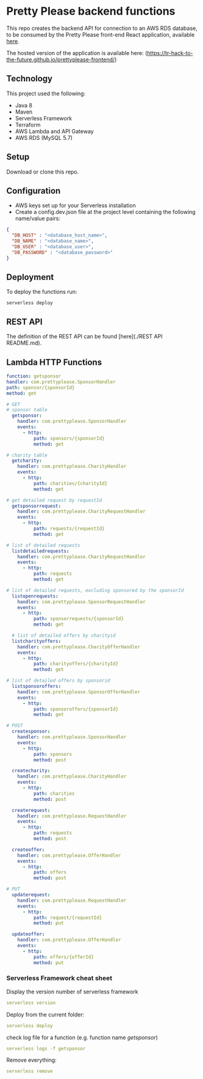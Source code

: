 # Pretty Please backend functions

This repo creates the backend API for connection to an AWS RDS database, to be consumed by the Pretty Please front-end React application, available [here](https://github.com/tr-hack-to-the-future/prettyplease-frontend).  

The hosted version of the application is available here: (https://tr-hack-to-the-future.github.io/prettyplease-frontend/) 

## Technology
This project used the following:
- Java 8
- Maven
- Serverless Framework 
- Terraform
- AWS Lambda and API Gateway
- AWS RDS (MySQL 5.7)


## Setup
Download or clone this repo.

## Configuration
- AWS keys set up for your Serverless installation 
- Create a config.dev.json file at the project level containing the following name/value pairs:
```json
{
  "DB_HOST" : "<database_host_name>",
  "DB_NAME" : "<database_name>",
  "DB_USER" : "<database_user>",
  "DB_PASSWORD" : "<database_password>"
} 
```

## Deployment
To deploy the functions run:
```shell script
serverless deploy 
```

## REST API
The definition of the REST API can be found [here](./REST API README.md).


## Lambda HTTP Functions
```yaml
function: getsponsor
handler: com.prettyplease.SponsorHandler
path: sponsor/{sponsorId}
method: get

# GET
# sponsor table
  getsponsor:
    handler: com.prettyplease.SponsorHandler
    events:
      - http:
          path: sponsors/{sponsorId}
          method: get

# charity table
  getcharity:
    handler: com.prettyplease.CharityHandler
    events:
      - http:
          path: charities/{charityId}
          method: get

# get detailed request by requestId
  getsponsorrequest:
    handler: com.prettyplease.CharityRequestHandler
    events:
      - http:
          path: requests/{requestId}
          method: get

# list of detailed requests
  listdetailedrequests:
    handler: com.prettyplease.CharityRequestHandler
    events:
      - http:
          path: requests
          method: get

# list of detailed requests, excluding sponsored by the sponsorId 
  listopenrequests:
    handler: com.prettyplease.SponsorRequestHandler
    events:
      - http:
          path: sponsorrequests/{sponsorId}
          method: get

  # list of detailed offers by charityid
  listcharityoffers:
    handler: com.prettyplease.CharityOfferHandler
    events:
      - http:
          path: charityoffers/{charityId}
          method: get

# list of detailed offers by sponsorid
  listsponsoroffers:
    handler: com.prettyplease.SponsorOfferHandler
    events:
      - http:
          path: sponsoroffers/{sponsorId}
          method: get

# POST
  createsponsor:
    handler: com.prettyplease.SponsorHandler
    events:
      - http:
          path: sponsors
          method: post

  createcharity:
    handler: com.prettyplease.CharityHandler
    events:
      - http:
          path: charities
          method: post

  createrequest:
    handler: com.prettyplease.RequestHandler
    events:
      - http:
          path: requests
          method: post

  createoffer:
    handler: com.prettyplease.OfferHandler
    events:
      - http:
          path: offers
          method: post

# PUT
  updaterequest:
    handler: com.prettyplease.RequestHandler
    events:
      - http:
          path: request/{requestId}
          method: put

  updateoffer:
    handler: com.prettyplease.OfferHandler
    events:
      - http:
          path: offers/{offerId}
          method: put
```


### Serverless Framework cheat sheet
Display the version number of serverless framework
```yaml
serverless version
```
Deploy from the current folder:
```yaml
serverless deploy 
```
check log file for a function (e.g. function name <em>getsponsor</em>)
```yaml
serverless logs -f getsponsor
```
Remove everything:
```yaml
serverless remove
```
